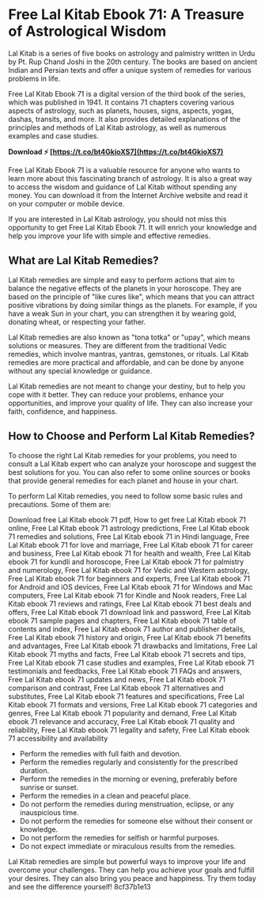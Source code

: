 # Free Lal Kitab Ebook 71: A Treasure of Astrological Wisdom
 
Lal Kitab is a series of five books on astrology and palmistry written in Urdu by Pt. Rup Chand Joshi in the 20th century. The books are based on ancient Indian and Persian texts and offer a unique system of remedies for various problems in life.
 
Free Lal Kitab Ebook 71 is a digital version of the third book of the series, which was published in 1941. It contains 71 chapters covering various aspects of astrology, such as planets, houses, signs, aspects, yogas, dashas, transits, and more. It also provides detailed explanations of the principles and methods of Lal Kitab astrology, as well as numerous examples and case studies.
 
**Download ⚡ [https://t.co/bt4GkioXS7](https://t.co/bt4GkioXS7)**


 
Free Lal Kitab Ebook 71 is a valuable resource for anyone who wants to learn more about this fascinating branch of astrology. It is also a great way to access the wisdom and guidance of Lal Kitab without spending any money. You can download it from the Internet Archive website and read it on your computer or mobile device.
 
If you are interested in Lal Kitab astrology, you should not miss this opportunity to get Free Lal Kitab Ebook 71. It will enrich your knowledge and help you improve your life with simple and effective remedies.
  
## What are Lal Kitab Remedies?
 
Lal Kitab remedies are simple and easy to perform actions that aim to balance the negative effects of the planets in your horoscope. They are based on the principle of "like cures like", which means that you can attract positive vibrations by doing similar things as the planets. For example, if you have a weak Sun in your chart, you can strengthen it by wearing gold, donating wheat, or respecting your father.
 
Lal Kitab remedies are also known as "tona totka" or "upay", which means solutions or measures. They are different from the traditional Vedic remedies, which involve mantras, yantras, gemstones, or rituals. Lal Kitab remedies are more practical and affordable, and can be done by anyone without any special knowledge or guidance.
 
Lal Kitab remedies are not meant to change your destiny, but to help you cope with it better. They can reduce your problems, enhance your opportunities, and improve your quality of life. They can also increase your faith, confidence, and happiness.
  
## How to Choose and Perform Lal Kitab Remedies?
 
To choose the right Lal Kitab remedies for your problems, you need to consult a Lal Kitab expert who can analyze your horoscope and suggest the best solutions for you. You can also refer to some online sources or books that provide general remedies for each planet and house in your chart.
 
To perform Lal Kitab remedies, you need to follow some basic rules and precautions. Some of them are:
 
Download free Lal Kitab ebook 71 pdf,  How to get free Lal Kitab ebook 71 online,  Free Lal Kitab ebook 71 astrology predictions,  Free Lal Kitab ebook 71 remedies and solutions,  Free Lal Kitab ebook 71 in Hindi language,  Free Lal Kitab ebook 71 for love and marriage,  Free Lal Kitab ebook 71 for career and business,  Free Lal Kitab ebook 71 for health and wealth,  Free Lal Kitab ebook 71 for kundli and horoscope,  Free Lal Kitab ebook 71 for palmistry and numerology,  Free Lal Kitab ebook 71 for Vedic and Western astrology,  Free Lal Kitab ebook 71 for beginners and experts,  Free Lal Kitab ebook 71 for Android and iOS devices,  Free Lal Kitab ebook 71 for Windows and Mac computers,  Free Lal Kitab ebook 71 for Kindle and Nook readers,  Free Lal Kitab ebook 71 reviews and ratings,  Free Lal Kitab ebook 71 best deals and offers,  Free Lal Kitab ebook 71 download link and password,  Free Lal Kitab ebook 71 sample pages and chapters,  Free Lal Kitab ebook 71 table of contents and index,  Free Lal Kitab ebook 71 author and publisher details,  Free Lal Kitab ebook 71 history and origin,  Free Lal Kitab ebook 71 benefits and advantages,  Free Lal Kitab ebook 71 drawbacks and limitations,  Free Lal Kitab ebook 71 myths and facts,  Free Lal Kitab ebook 71 secrets and tips,  Free Lal Kitab ebook 71 case studies and examples,  Free Lal Kitab ebook 71 testimonials and feedbacks,  Free Lal Kitab ebook 71 FAQs and answers,  Free Lal Kitab ebook 71 updates and news,  Free Lal Kitab ebook 71 comparison and contrast,  Free Lal Kitab ebook 71 alternatives and substitutes,  Free Lal Kitab ebook 71 features and specifications,  Free Lal Kitab ebook 71 formats and versions,  Free Lal Kitab ebook 71 categories and genres,  Free Lal Kitab ebook 71 popularity and demand,  Free Lal Kitab ebook 71 relevance and accuracy,  Free Lal Kitab ebook 71 quality and reliability,  Free Lal Kitab ebook 71 legality and safety,  Free Lal Kitab ebook 71 accessibility and availability
 
- Perform the remedies with full faith and devotion.
- Perform the remedies regularly and consistently for the prescribed duration.
- Perform the remedies in the morning or evening, preferably before sunrise or sunset.
- Perform the remedies in a clean and peaceful place.
- Do not perform the remedies during menstruation, eclipse, or any inauspicious time.
- Do not perform the remedies for someone else without their consent or knowledge.
- Do not perform the remedies for selfish or harmful purposes.
- Do not expect immediate or miraculous results from the remedies.

Lal Kitab remedies are simple but powerful ways to improve your life and overcome your challenges. They can help you achieve your goals and fulfill your desires. They can also bring you peace and happiness. Try them today and see the difference yourself!
 8cf37b1e13
 
